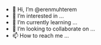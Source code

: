 - 👋 Hi, I’m @erenmuhterem
- 👀 I’m interested in ...
- 🌱 I’m currently learning ...
- 💞️ I’m looking to collaborate on ...
- 📫 How to reach me ...

<!---
erenmuhterem/erenmuhterem is a ✨ special ✨ repository because its `README.md` (this file) appears on your GitHub profile.
You can click the Preview link to take a look at your changes.
--->
